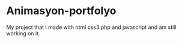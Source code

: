 # Animasyon-portfolyo
My project that I made with html css3 php and javascript and am still working on it.
